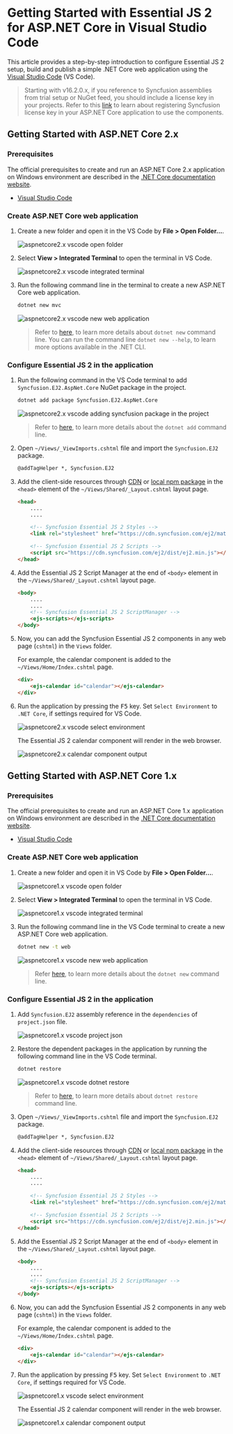 <!-- markdownlint-disable MD024 -->

# Getting Started with Essential JS 2 for ASP.NET Core in Visual Studio Code

This article provides a step-by-step introduction to configure Essential JS 2 setup, build and publish a simple .NET Core web application using the [Visual Studio Code](https://code.visualstudio.com/) (VS Code).

> Starting with v16.2.0.x, if you reference to Syncfusion assemblies from trial setup or NuGet feed, you should include a license key in your projects. Refer to this [link](https://help.syncfusion.com/common/essential-studio/licensing/license-key) to learn about registering Syncfusion license key in your ASP.NET Core application to use the components.

## Getting Started with ASP.NET Core 2.x

### Prerequisites

The official prerequisites to create and run an ASP.NET Core 2.x application on Windows environment are described in the [.NET Core documentation website](https://docs.microsoft.com/en-us/dotnet/core/windows-prerequisites?tabs=netcore2x).

* [Visual Studio Code](https://code.visualstudio.com/)

### Create ASP.NET Core web application

1. Create a new folder and open it in the VS Code by **File > Open Folder...**.

    ![aspnetcore2.x vscode open folder](images/aspnetcore-vscode-open.png)

2. Select **View > Integrated Terminal** to open the terminal in VS Code.

    ![aspnetcore2.x vscode integrated terminal](images/aspnetcore-vscode-terminal.png)

3. Run the following command line in the terminal to create a new ASP.NET Core web application.

    ```cmd
    dotnet new mvc
    ```

    ![aspnetcore2.x vscode new web application](images/aspnetcore2x-vscode-web-app.png)

    > Refer to [here](https://docs.microsoft.com/en-us/dotnet/core/tools/dotnet-new?tabs=netcore2x), to learn more details about `dotnet new` command line. You can run the command line `dotnet new --help`, to learn more options available in the .NET CLI.

### Configure Essential JS 2 in the application

1. Run the following command in the VS Code terminal to add `Syncfusion.EJ2.AspNet.Core` NuGet package in the project.

    ```cmd
    dotnet add package Syncfusion.EJ2.AspNet.Core
    ```

    ![aspnetcore2.x vscode adding syncfusion package in the project](images/dotnetnew.png)

    > Refer to [here](https://docs.microsoft.com/en-us/dotnet/core/tools/dotnet-add-package), to learn more details about the `dotnet add` command line.

2. Open `~/Views/_ViewImports.cshtml` file and import the `Syncfusion.EJ2` package.

    ```html
    @addTagHelper *, Syncfusion.EJ2
    ```

3. Add the client-side resources through [CDN](https://ej2.syncfusion.com/documentation/base/deployment.html?lang=typescript#cdn) or [local npm package](https://www.npmjs.com/package/@syncfusion/ej2) in the `<head>` element of the `~/Views/Shared/_Layout.cshtml` layout page.

    ```html
    <head>
        ....
        ....

        <!-- Syncfusion Essential JS 2 Styles -->
        <link rel="stylesheet" href="https://cdn.syncfusion.com/ej2/material.css" />

        <!-- Syncfusion Essential JS 2 Scripts -->
        <script src="https://cdn.syncfusion.com/ej2/dist/ej2.min.js"></script>
    </head>
    ```

4. Add the Essential JS 2 Script Manager at the end of `<body>` element in the `~/Views/Shared/_Layout.cshtml` layout page.

    ```html
    <body>
        ....
        ....
        <!-- Syncfusion Essential JS 2 ScriptManager -->
        <ejs-scripts></ejs-scripts>
    </body>
    ```

5. Now, you can add the Syncfusion Essential JS 2 components in any web page (`cshtml`) in the `Views` folder.

    For example, the calendar component is added to the `~/Views/Home/Index.cshtml` page.

    ```html
    <div>
        <ejs-calendar id="calendar"></ejs-calendar>
    </div>
    ```

6. Run the application by pressing the <kbd>F5</kbd> key. Set `Select Environment` to `.NET Core`, if settings required for VS Code.

    ![aspnetcore2.x vscode select environment](images/aspnetcore-vscode-core-environment.png)

    The Essential JS 2 calendar component will render in the web browser.

    ![aspnetcore2.x calendar component output](images/aspnetcore-calendar.png)

## Getting Started with ASP.NET Core 1.x

### Prerequisites

The official prerequisites to create and run an ASP.NET Core 1.x application on Windows environment are described in the [.NET Core documentation website](https://docs.microsoft.com/en-us/dotnet/core/windows-prerequisites?tabs=netcore1x).

* [Visual Studio Code](https://code.visualstudio.com/)

### Create ASP.NET Core web application

1. Create a new folder and open it in VS Code by **File > Open Folder...**.

    ![aspnetcore1.x vscode open folder](images/aspnetcore-vscode-open.png)

2. Select **View > Integrated Terminal** to open the terminal in VS Code.

    ![aspnetcore1.x vscode integrated terminal](images/aspnetcore-vscode-terminal.png)

3. Run the following command line in the VS Code terminal to create a new ASP.NET Core web application.

    ```cmd
    dotnet new -t web
    ```

    ![aspnetcore1.x vscode new web application](images/aspnetcore1x-vscode-web-app.png)

    > Refer [here](https://docs.microsoft.com/en-us/dotnet/core/tools/dotnet-new?tabs=netcore1x), to learn more details about the `dotnet new` command line.

### Configure Essential JS 2 in the application

1. Add `Syncfusion.EJ2` assembly reference in the `dependencies` of `project.json` file.

    ![aspnetcore1.x vscode project json](images/nugetpackage-version.png)

2. Restore the dependent packages in the application by running the following command line in the VS Code terminal.

    ```cmd
    dotnet restore
    ```

    ![aspnetcore1.x vscode dotnet restore](images/aspnetcore1x-vscode-dotnet-restore.png)

    > Refer to [here](https://docs.microsoft.com/en-us/dotnet/core/tools/dotnet-restore?tabs=netcore1x), to learn more details about `dotnet restore` command line.

3. Open `~/Views/_ViewImports.cshtml` file and import the `Syncfusion.EJ2` package.

    ```html
    @addTagHelper *, Syncfusion.EJ2
    ```

4. Add the client-side resources through [CDN](https://ej2.syncfusion.com/documentation/base/deployment.html?lang=typescript#cdn) or [local npm package](https://www.npmjs.com/package/@syncfusion/ej2) in the `<head>` element of `~/Views/Shared/_Layout.cshtml` layout page.

    ```html
    <head>
        ....
        ....

        <!-- Syncfusion Essential JS 2 Styles -->
        <link rel="stylesheet" href="https://cdn.syncfusion.com/ej2/material.css" />

        <!-- Syncfusion Essential JS 2 Scripts -->
        <script src="https://cdn.syncfusion.com/ej2/dist/ej2.min.js"></script>
    </head>
    ```

5. Add the Essential JS 2 Script Manager at the end of `<body>` element in the `~/Views/Shared/_Layout.cshtml` layout page.

    ```html
    <body>
        ....
        ....
        <!-- Syncfusion Essential JS 2 ScriptManager -->
        <ejs-scripts></ejs-scripts>
    </body>
    ```

6. Now, you can add the Syncfusion Essential JS 2 components in any web page (`cshtml`) in the `Views` folder.

    For example, the calendar component is added to the `~/Views/Home/Index.cshtml` page.

    ```html
    <div>
        <ejs-calendar id="calendar"></ejs-calendar>
    </div>
    ```

7. Run the application by pressing <kbd>F5</kbd> key. Set `Select Environment` to `.NET Core`, if settings required for VS Code.

    ![aspnetcore1.x vscode select environment](images/aspnetcore-vscode-core-environment.png)

    The Essential JS 2 calendar component will render in the web browser.

    ![aspnetcore1.x calendar component output](images/aspnetcore-calendar.png)
